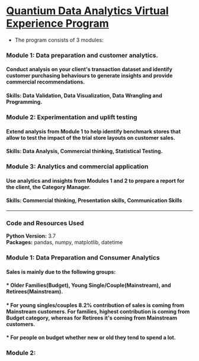 
# [Quantium Data Analytics Virtual Experience Program](https://www.theforage.com/virtual-internships/NkaC7knWtjSbi6aYv)

- The program consists of 3 modules:

### Module 1: Data preparation and customer analytics. 
#### Conduct analysis on your client's transaction dataset and identify customer purchasing behaviours to generate insights and provide commercial recommendations.

#### Skills: Data Validation, Data Visualization, Data Wrangling and Programming.


### Module 2: Experimentation and uplift testing
#### Extend analysis from Module 1 to help identify benchmark stores that allow to test the impact of the trial store layouts on customer sales.

#### Skills: Data Analysis, Commercial thinking, Statistical Testing.


### Module 3: Analytics and commercial application
#### Use analytics and insights from Modules 1 and 2 to prepare a report for the client, the Category Manager.

#### Skills: Commercial thinking, Presentation skills, Communication Skills

---

### Code and Resources Used
**Python Version:** 3.7\
**Packages:** pandas, numpy, matplotlib, datetime

### Module 1: Data Preparation and Consumer Analytics 

#### Sales is mainly due to the following groups:
#### * Older Families(Budget), Young Single/Couple(Mainstream), and Retirees(Mainstream).
#### * For young singles/couples 8.2% contribution of sales is coming from Mainstream customers. For families, highest contribution is coming from Budget category, whereas for Retirees it's coming from Mainstream customers.
#### * For people on budget whether new or old they tend to spend a lot.

### Module 2: 


